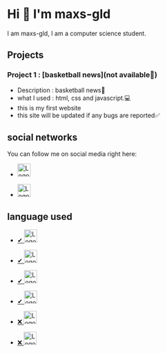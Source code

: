 # Hi 👋 I'm maxs-gld

I am maxs-gld, I am a computer science student.

## Projects

### Project 1 : [basketball news](not available🚫)
- Description : basketball news🏀
- what I used : html, css and javascript.💻
- this is my first website
- this site will be updated if any bugs are reported✅


## social networks

You can follow me on social media right here:

- <a href="https://twitter.com/max49x2">
  <img src="https://img.freepik.com/vecteurs-premium/icone-carree-du-logo-twitter_444390-7003.jpg?size=626&ext=jpg" alt="Logo de GitHub" width="30" height="30">
</a>

- <a href="https://www.instagram.com/maxs_gld/">
  <img src="https://www.unipile.com/wp-content/uploads/2022/09/logo_instagram.png" alt="Logo de GitHub" width="30" height="30">
</a>

## language used
- <a href="https://www.python.org/"> ✔
  <img src="https://s3.dualstack.us-east-2.amazonaws.com/pythondotorg-assets/media/community/logos/python-logo-only.png" alt="Logo de Python" width="30" height="30">
</a>

- <a href="https://html.com/"> ✔
  <img src="https://www.freepnglogos.com/uploads/html5-logo-png/html5-logo-html-icons-download-14.png" alt="Logo de HTML" width="30" height="30">
</a>

- <a href="https://javascript.com/"> ✔
  <img src="https://www.freepnglogos.com/uploads/javascript-png/javascript-logo-hq-png-1.png" alt="Logo de Javascript" width="30" height="30">
</a>

- <a href="https://www.w3schools.com/css/"> ✔
  <img src="https://t4.ftcdn.net/jpg/00/83/80/41/360_F_83804148_HsmDsJ4bY3POOhAjGW7ocopVyxXkwb14.jpg" alt="Logo de CSS" width="30" height="30">
</a>

- <a href="https://www.w3schools.com/c/index.php"> ❌
  <img src="https://upload.wikimedia.org/wikipedia/commons/1/18/C_Programming_Language.svg" alt="Logo de C" width="30" height="30">
</a>

- <a href="https://www.w3schools.com/cpp/default.asp"> ❌
  <img src="https://logowik.com/content/uploads/images/321_c.jpg" alt="Logo de C++" width="30" height="30">
</a>


